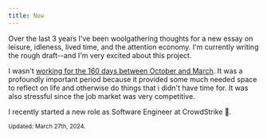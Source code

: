```yaml
---
title: Now
---
```


<aside hidden>
  Say what you’d tell a friend you hadn’t seen in a year.
</aside>

Over the last 3 years I've been woolgathering thoughts for a new essay on leisure,
idleness, lived time, and the attention economy.
I'm currently writing the rough draft--and I'm very excited about this project.

I wasn't [working for the 160 days between October and March](/2024/02/25/a-year-of-tech-layoffs/).
It was a profoundly important period because it provided some much needed space to reflect on life and otherwise do things that i didn't have time for.
It was also stressful since the job market was very competitive. 

I recently started a new role as Software Engineer at CrowdStrike 🦅.

<small>
Updated: March 27th, 2024.
</small>
